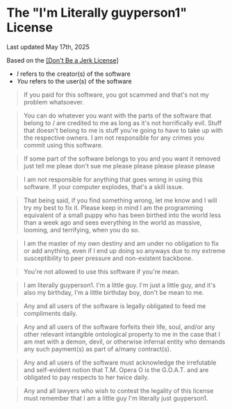 The "I'm Literally guyperson1" License
=============
Last updated May 17th, 2025

Based on the [[Don't Be a Jerk License]](https://github.com/evantahler/Dont-be-a-Jerk)

- _I_ refers to the creator(s) of the software
- _You_ refers to the user(s) of the software


> If you paid for this software, you got scammed and that's not my problem whatsoever.


> You can do whatever you want with the parts of the software that belong to / are credited to me as long as it's not horrifically evil. Stuff that doesn't belong to me is stuff you're going to have to take up with the respective owners. I am not responsible for any crimes you commit using this software.

> If some part of the software belongs to you and you want it removed just tell me pleae don't sue me please please please please please

> I am not responsible for anything that goes wrong in using this software. If your computer explodes, that's a skill issue.

> That being said, if you find something wrong, let me know and I will try my best to fix it. Please keep in mind I am the programming equivalent of a small puppy who has been birthed into the world less than a week ago and sees everything in the world as massive, looming, and terrifying, when you do so.

> I am the master of my own destiny and am under no obligation to fix or add anything, even if I end up doing so anyways due to my extreme susceptibility to peer pressure and non-existent backbone.

> You're not allowed to use this software if you're mean.

> I am literally guyperson1. I'm a little guy. I'm just a little guy, and it's also my birthday, I'm a little birthday boy, don't be mean to me.

> Any and all users of the software is legally obligated to feed me compliments daily.

> Any and all users of the software forfeits their life, soul, and/or any other relevant intangible ontological property to me in the case that I am met with a demon, devil, or otherwise infernal entity who demands any such payment(s) as part of a/many contract(s).

> Any and all users of the software must acknowledge the irrefutable and self-evident notion that T.M. Opera O is the G.O.A.T. and are obligated to pay respects to her twice daily.

> Any and all lawyers who wish to contest the legality of this license must remember that I am a little guy I'm literally just guyperson1.
